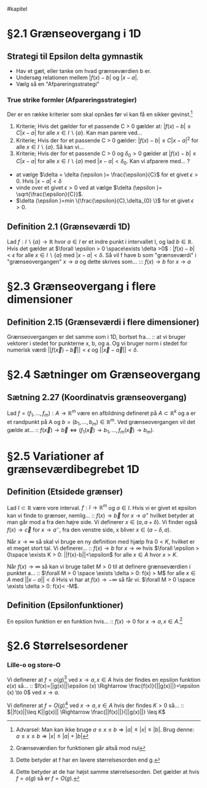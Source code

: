 #kapitel 
# §2.1 Grænseovergang i 1D
## Strategi til Epsilon delta gymnastik
- Hav et gæt, eller tanke om hvad grænseværdien b er.
- Undersøg relationen mellem $|f(x)-b| \text{ og } |x-a|$.
- Vælg så en "Afpareringsstrategi"
### True strike formler (Afpareringsstrategier)
Der er en række kriterier som skal opnåes før vi kan få en sikker gevinst.[^1]
1. Kriterie; Hvis det gælder for et passende C > 0 gælder at: $|f(x)-b| \leq C|x-a|$ for alle $x \in I \backslash \{ a\}$. Kan man parere ved...
2. Kriterie; Hvis der for et passende C > 0 gælder: $|f(x)-b|\leq C|x-a|^{2}$ for alle $x \in I \backslash \{ a\}$. Så kan vi...
3. Kriterie; Hvis der for et passende C > 0 og $\delta_{0}>0$ gælder at $|f(x)-b|\leq C|x-a|$ for alle $x \in I \backslash \{ a\}$ med $|x-a|<\delta_{0}$. Kan vi afparere med...
?
- at vælge $\delta = \delta (\epsilon )= \frac{\epsilon}{C}$ for et givet $\epsilon >0$. Hvis $|x-a|<\delta$
- vinde over et givet $\epsilon >0$ ved at vælge $\delta (\epsilon )= \sqrt{\frac{\epsilon}{C}}$.
- $\delta (\epsilon )=min \{\frac{\epsilon}{C},\delta_{0} \}$ for et givet $\epsilon > 0$.
 
<!--SR:!2023-02-23,4,270-->

## Definition 2.1 (Grænseværdi 1D)
Lad $f : I \backslash \{ a\}\to \mathbb{R}$ hvor $a \in I$ er et indre punkt i intervallet I, og lad $b \in \mathbb{R}$. Hvis det gælder at $\forall \epsilon > 0 \space\exists \delta >0$ : $|f(x)-b| < \epsilon$ for alle $x \in I \backslash \{ a\}$ med $|x-a|< \delta$. Så vil f have b som "grænseværdi" i "grænseovergangen" $x \to a$ og dette skrives som... ::: $f(x)\to b$ for $x \to a$
<!--SR:!2023-02-23,4,270-->

# §2.3 Grænseovergang i flere dimensioner
## Definition 2.15 (Grænseværdi i flere dimensioner)
Grænseovergangen er det samme som i 1D, bortset fra... :: at vi bruger vektorer i stedet for punkterne x, b, og a. Og vi bruger norm i stedet for numerisk værdi $||f(\vec{x})-\vec{b}||<\epsilon$ og $||\vec{x}-\vec{a}||<\delta$.
<!--SR:!2023-02-23,4,270-->

# §2.4 Sætninger om Grænseovergang
## Sætning 2.27 (Koordinatvis grænseovergang)
Lad $f = (f_1,...,f_{m}):A\to \mathbb{R}^{m}$ være en afbildning defineret på $A \subset \mathbb{R}^{k}$ og a er et randpunkt på A og $b =(b_{1},...,b_{m})\in \mathbb{R}^{m}$. Ved grænseovergangen vil det gælde at... :: $f(\vec{x})\to \vec{b} \Leftrightarrow (f_{1}(\vec{x})\to b_{1},...,f_{m}(\vec{x})\to b_{m})$.
<!--SR:!2023-02-23,4,270-->


# §2.5 Variationer af grænseværdibegrebet 1D
## Definition (Etsidede grænser)
Lad $I \subset \mathbb{R}$ være vore interval. $f:I \to \mathbb{R}^{m}$ og $a \in I$. Hvis vi er givet et epsilon kan vi finde to grænser, nemlig... :: $f(x)\to \vec{b}$ for $x \to a^{+}$ hvilket betyder at man går mod a fra den højre side. Vi definerer $x \in (a, a+\delta)$. Vi finder også $f(x)\to \vec{c}$ for $x \to a^{-}$, fra den venstre side, x bliver $x \in (a- \delta, a)$.
<!--SR:!2023-02-23,4,270-->

Når $x \to \infty$ så skal vi bruge en ny definition med hjælp fra $0 < K$, hvilket er et meget stort tal. Vi definerer... :: $f(x)\to b$ for $x \to \infty$ hvis $\forall \epsilon > 0\space \exists K > 0: ||f(x)-b||<\epsilon$ for alle $x \in A$ hvor $x > K$.
<!--SR:!2023-02-23,4,270-->

Når $f(x)\to \infty$ så kan vi bruge tallet $M>0$ til at definere grænseværdien i punktet a... :: $\forall M > 0 \space \exists \delta > 0: f(x) > M$ for alle $x \in A$ med $||x-a|| < \delta$ Hvis vi har at $f(x)\to - \infty$ så får vi. $\forall M > 0 \space \exists \delta > 0: f(x)< -M$.
<!--SR:!2023-02-20,1,230-->

## Definition (Epsilonfunktioner)
En epsilon funktion er en funktion hvis... :: $f(x)\to 0$ for $x \to a, x \in A$.[^2]
<!--SR:!2023-02-23,4,270-->

# §2.6 Størrelsesordener
### Lille-o og store-O
Vi definerer at $f = o(g)$[^4] ved $x \to a, x \in A$ hvis der findes en epsilon funktion $\epsilon (x)$ så... :: $f(x)=||g(x)||\epsilon (x) \Rightarrow \frac{f(x)}{||g(x)||}=\epsilon (x) \to 0$ ved $x \to a$.
<!--SR:!2023-02-22,3,250-->
Vi definerer at $f = O(g)$[^3] ved $x \to a,x \in A$ hvis der findes $K > 0$ så... :: $||f(x)||\leq K||g(x)|| \Rightarrow \frac{||f(x)||}{||g(x)||} \leq K$
<!--SR:!2023-02-22,3,250-->



[^1]: Advarsel: Man kan ikke bruge $a \leq x \leq b \Rightarrow |a| \leq |x| \leq |b|$. Brug denne: $a \leq x \leq b \Rightarrow |x| \leq |a|+|b|$
[^2]: Grænseværdien for funktionen går altså mod nul
[^3]: Dette betyder at de har højst samme størrelsesorden. Det gælder at hvis $f=o(g)$ så er $f=O(g)$.
[^4]: Dette betyder at f har en lavere størrelsesorden end g.